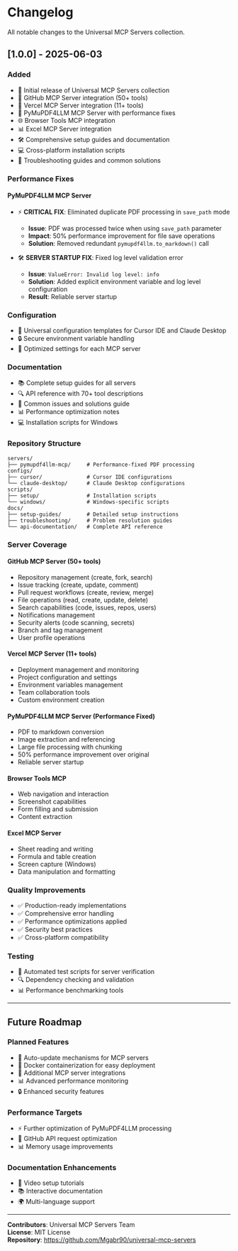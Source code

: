 # Changelog

All notable changes to the Universal MCP Servers collection.

## [1.0.0] - 2025-06-03

### Added
- 🎉 Initial release of Universal MCP Servers collection
- 🐙 GitHub MCP Server integration (50+ tools)
- 🚀 Vercel MCP Server integration (11+ tools)  
- 📄 PyMuPDF4LLM MCP Server with performance fixes
- 🌐 Browser Tools MCP integration
- 📊 Excel MCP Server integration
- 🛠️ Comprehensive setup guides and documentation
- 💻 Cross-platform installation scripts
- 🔧 Troubleshooting guides and common solutions

### Performance Fixes

#### PyMuPDF4LLM MCP Server
- ⚡ **CRITICAL FIX**: Eliminated duplicate PDF processing in `save_path` mode
  - **Issue**: PDF was processed twice when using `save_path` parameter
  - **Impact**: 50% performance improvement for file save operations
  - **Solution**: Removed redundant `pymupdf4llm.to_markdown()` call
  
- 🛠️ **SERVER STARTUP FIX**: Fixed log level validation error
  - **Issue**: `ValueError: Invalid log level: info`
  - **Solution**: Added explicit environment variable and log level configuration
  - **Result**: Reliable server startup

### Configuration
- 📝 Universal configuration templates for Cursor IDE and Claude Desktop
- 🔒 Secure environment variable handling
- 🎯 Optimized settings for each MCP server

### Documentation
- 📚 Complete setup guides for all servers
- 🔍 API reference with 70+ tool descriptions
- 🚨 Common issues and solutions guide
- 📊 Performance optimization notes
- 💻 Installation scripts for Windows

### Repository Structure
```
servers/
├── pymupdf4llm-mcp/     # Performance-fixed PDF processing
configs/
├── cursor/              # Cursor IDE configurations
└── claude-desktop/      # Claude Desktop configurations
scripts/
├── setup/               # Installation scripts
└── windows/             # Windows-specific scripts
docs/
├── setup-guides/        # Detailed setup instructions
├── troubleshooting/     # Problem resolution guides
└── api-documentation/   # Complete API reference
```

### Server Coverage

#### GitHub MCP Server (50+ tools)
- Repository management (create, fork, search)
- Issue tracking (create, update, comment)
- Pull request workflows (create, review, merge)
- File operations (read, create, update, delete)
- Search capabilities (code, issues, repos, users)
- Notifications management
- Security alerts (code scanning, secrets)
- Branch and tag management
- User profile operations

#### Vercel MCP Server (11+ tools)
- Deployment management and monitoring
- Project configuration and settings
- Environment variables management
- Team collaboration tools
- Custom environment creation

#### PyMuPDF4LLM MCP Server (Performance Fixed)
- PDF to markdown conversion
- Image extraction and referencing
- Large file processing with chunking
- 50% performance improvement over original
- Reliable server startup

#### Browser Tools MCP
- Web navigation and interaction
- Screenshot capabilities
- Form filling and submission
- Content extraction

#### Excel MCP Server
- Sheet reading and writing
- Formula and table creation
- Screen capture (Windows)
- Data manipulation and formatting

### Quality Improvements
- ✅ Production-ready implementations
- ✅ Comprehensive error handling
- ✅ Performance optimizations applied
- ✅ Security best practices
- ✅ Cross-platform compatibility

### Testing
- 🧪 Automated test scripts for server verification
- 🔍 Dependency checking and validation
- 📊 Performance benchmarking tools

---

## Future Roadmap

### Planned Features
- 🔄 Auto-update mechanisms for MCP servers
- 🐳 Docker containerization for easy deployment
- 🔌 Additional MCP server integrations
- 📊 Advanced performance monitoring
- 🔒 Enhanced security features

### Performance Targets
- ⚡ Further optimization of PyMuPDF4LLM processing
- 🚀 GitHub API request optimization
- 📊 Memory usage improvements

### Documentation Enhancements
- 🎥 Video setup tutorials
- 📚 Interactive documentation
- 🌍 Multi-language support

---

**Contributors**: Universal MCP Servers Team  
**License**: MIT License  
**Repository**: https://github.com/Mgabr90/universal-mcp-servers
